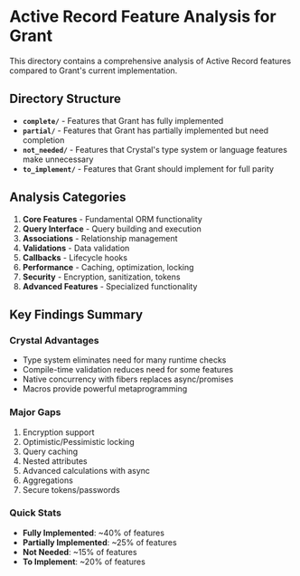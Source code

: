 # Active Record Feature Analysis for Grant

This directory contains a comprehensive analysis of Active Record features compared to Grant's current implementation.

## Directory Structure

- **`complete/`** - Features that Grant has fully implemented
- **`partial/`** - Features that Grant has partially implemented but need completion
- **`not_needed/`** - Features that Crystal's type system or language features make unnecessary
- **`to_implement/`** - Features that Grant should implement for full parity

## Analysis Categories

1. **Core Features** - Fundamental ORM functionality
2. **Query Interface** - Query building and execution
3. **Associations** - Relationship management
4. **Validations** - Data validation
5. **Callbacks** - Lifecycle hooks
6. **Performance** - Caching, optimization, locking
7. **Security** - Encryption, sanitization, tokens
8. **Advanced Features** - Specialized functionality

## Key Findings Summary

### Crystal Advantages
- Type system eliminates need for many runtime checks
- Compile-time validation reduces need for some features
- Native concurrency with fibers replaces async/promises
- Macros provide powerful metaprogramming

### Major Gaps
1. Encryption support
2. Optimistic/Pessimistic locking
3. Query caching
4. Nested attributes
5. Advanced calculations with async
6. Aggregations
7. Secure tokens/passwords

### Quick Stats
- **Fully Implemented**: ~40% of features
- **Partially Implemented**: ~25% of features
- **Not Needed**: ~15% of features
- **To Implement**: ~20% of features